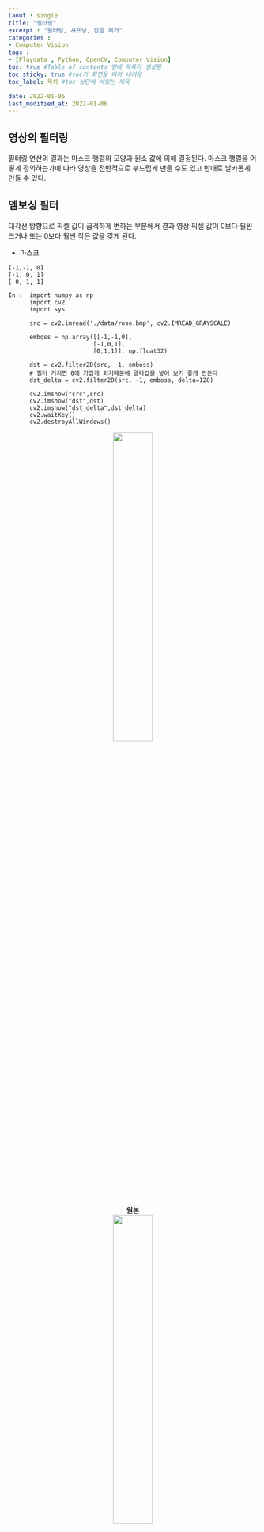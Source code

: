 ```yaml
---
laout : single
title: "필터링"
excerpt : "블러링, 샤프닝, 잡음 제거"
categories :
- Computer Vision
tags :
- [Playdata , Python, OpenCV, Computer Vision]
toc: true #Table of contents 옆에 목록이 생성됨
toc_sticky: true #toc가 화면을 따라 내려옴
toc_label: 목차 #toc 상단에 써있는 제목

date: 2022-01-06
last_modified_at: 2022-01-06
---
```


## 영상의 필터링

필터링 연산의 결과는 마스크 행렬의 모양과 원소 값에 의해 결정된다. 마스크 행렬을 어떻게 정의하는가에 따라 영상을 전반적으로 부드럽게 만들 수도 있고 반대로 날카롭게 만들 수 있다.

## 엠보싱 필터

대각선 방향으로 픽셀 값이 급격하게 변하는 부분에서 결과 영상 픽셀 값이 0보다 훨씬 크거나 또는 0보다 훨씬 작은 값을 갖게 된다.

- 마스크
```
[-1,-1, 0]
[-1, 0, 1]
[ 0, 1, 1]
```

```
In :  import numpy as np
      import cv2
      import sys

      src = cv2.imread('./data/rose.bmp', cv2.IMREAD_GRAYSCALE)

      emboss = np.array([[-1,-1,0],
                        [-1,0,1],
                        [0,1,1]], np.float32)

      dst = cv2.filter2D(src, -1, emboss)
      # 필터 거치면 0에 가깝게 되기때문에 델타값을 넣어 보기 좋게 만든다
      dst_delta = cv2.filter2D(src, -1, emboss, delta=128)

      cv2.imshow("src",src)
      cv2.imshow("dst",dst)
      cv2.imshow("dst_delta",dst_delta)
      cv2.waitKey()
      cv2.destroyAllWindows()
```

<div style="text-align:center;">
<img src="/assets/post_photo/opencv/emboss1.jpg" width="40%">
<br />
<b> 원본
<br />
<img src="/assets/post_photo/opencv/emboss2.jpg" width="40%">
<br />
필터링
<br />
<img src="/assets/post_photo/opencv/emboss3.jpg" width="40%">
<br />
필터링 + 델타</b>
<br />
</div>

## 블러링 : 평균값 필터


- 마스크 3X3
```
[ 1, 1, 1]
[ 1, 1, 1]
[ 1, 1, 1]
```

- 마스크 5X5
```
[ 1, 1, 1, 1, 1]
[ 1, 1, 1, 1, 1]
[ 1, 1, 1, 1, 1]
[ 1, 1, 1, 1, 1]
[ 1, 1, 1, 1, 1]
```

### 수동으로 마스크 생성하여 필터

```
In :  src = cv2.imread('./data/rose.bmp', cv2.IMREAD_GRAYSCALE)

      blur3 = np.array([[1,1,1],
                        [1,1,1],
                        [1,1,1]], np.float32)/9

      blur5 = np.array([[1,1,1,1,1],
                        [1,1,1,1,1],
                        [1,1,1,1,1],
                        [1,1,1,1,1],
                        [1,1,1,1,1],], np.float32)/25

      dst3 = cv2.filter2D(src, -1, blur3)
      dst5 = cv2.filter2D(src, -1, blur5)

      cv2.imshow("src",src)
      cv2.imshow("dst3",dst3)
      cv2.imshow("dst5",dst5)
      cv2.waitKey()
      cv2.destroyAllWindows()
```

### 내장 함수를 이용한 평균값 필터
```
In :  src = cv2.imread('./data/rose.bmp', cv2.IMREAD_GRAYSCALE)

      cv2.imshow("src",src)

      for ksize in (3, 5, 7):
          dst = cv2.blur(src, ( ksize, ksize ))

          desc = "Mean : %d x %d" % (ksize , ksize)
          cv2.putText(dst, desc, (10,30), cv2.FONT_HERSHEY_SIMPLEX, 1.0, 255, 1, cv2.LINE_AA)
          cv2.imshow('dst',dst)
          cv2.waitKey()

      cv2.destroyAllWindows()
```
<div style="text-align:center;">
<img src="/assets/post_photo/opencv/avg1.jpg" width="40%">
<br />
<img src="/assets/post_photo/opencv/avg2.jpg" width="30%">
<img src="/assets/post_photo/opencv/avg3.jpg" width="30%">
<img src="/assets/post_photo/opencv/avg4.jpg" width="30%">
</div>



## 블러링 : 가우시안 필터

2차원 가우시안 분포 함수로부터 구한 마스크 행렬을 사용
<img src="/assets/post_photo/opencv/gaussian1.jpg" width="40%">

```
In :  src = cv2.imread('./data/rose.bmp', cv2.IMREAD_GRAYSCALE)

      cv2.imshow("src",src)

      for sigma in range(1, 6):
          dst = cv2.GaussianBlur(src, (0,0) , sigma) # (0,0)을 넣으면 자동으로 정해짐

          desc = "Gaussian : sigma %d" % (sigma)
          cv2.putText(dst, desc, (10,30), cv2.FONT_HERSHEY_SIMPLEX, 1.0, 255, 1, cv2.LINE_AA)
          cv2.imshow('dst',dst)
          cv2.waitKey()

      cv2.destroyAllWindows()
```
<div style="text-align:center;">
<img src="/assets/post_photo/opencv/avg1.jpg" width="30%">
<img src="/assets/post_photo/opencv/gaussian2.jpg" width="30%">
<img src="/assets/post_photo/opencv/gaussian3.jpg" width="30%">
<img src="/assets/post_photo/opencv/gaussian4.jpg" width="30%">
<img src="/assets/post_photo/opencv/gaussian5.jpg" width="30%">
<img src="/assets/post_photo/opencv/gaussian6.jpg" width="30%">
</div>


## 샤프닝 : 언샤프 마스크 필터
- 영상 에지 근방에서 픽셀값의 명암비가 커지도록 수정하여 적용하는 것
- 블러링 전후의 차이값을 원본에 더해 경계 데이터를 크게하는 방법
  1. 원본 이미지에서 엣지 부분
  2. 평균값 필터링을 거친 이미지 엣지 부분
  3. 1번 그래프 - 2번 그래프
  4. 1번 그래프 + 3번 그래프

```
h(x,y)
= f(x,y) + a(f(x,y)-f'(x,y))
= (1+a)f(x,y) - af'(x,y)
```
<img src="/assets/post_photo/opencv/unsharp1.jpg" width="70%">

```
In :  # 가우시안 필터를 거친 이미지를 활용해 addWeighted로 계산
      src = cv2.imread('./data/rose.bmp', cv2.IMREAD_GRAYSCALE)

      cv2.imshow('src',src)

      for sigma in range(1,6):
          blurred = cv2.GaussianBlur(src,(0,0),sigma)
          alpha = 1.0
          dst = cv2.addWeighted(src,1+alpha, blurred, -alpha, 0,0)
          desc = "Gaussian : sigma %d" % (sigma)
          cv2.putText(dst, desc, (10,30), cv2.FONT_HERSHEY_SIMPLEX, 1.0, 255, 1, cv2.LINE_AA)
          cv2.imshow('dst',dst)
          cv2.waitKey()

      cv2.destroyAllWindows()
```
<div style="text-align:center;">
<img src="/assets/post_photo/opencv/avg1.jpg" width="30%">
<img src="/assets/post_photo/opencv/unsharp2.jpg" width="30%">
<img src="/assets/post_photo/opencv/unsharp3.jpg" width="30%">
<img src="/assets/post_photo/opencv/unsharp4.jpg" width="30%">
<img src="/assets/post_photo/opencv/unsharp5.jpg" width="30%">
<img src="/assets/post_photo/opencv/unsharp6.jpg" width="30%">
</div>


## 노이즈 이미지 생성

대부분의 영상에는 가우시안 잡음이 포함되어 있기 때문에 가우시안 분포를 따르는 난수를 생성
```
In :  src = cv2.imread('./data/rose.bmp', cv2.IMREAD_GRAYSCALE)

      cv2.imshow('src',src)

      for stddev in [10,20,30]:
          noise = np.zeros(src.shape, 'int32')
          cv2.randn(noise, 0, stddev) # 평균 0 표준편차 10
          dst = cv2.add(src, noise, dtype = cv2.CV_8UC1)

          cv2.imshow('dst',dst)
          cv2.waitKey()

      cv2.destroyAllWindows()
```
<div style="text-align:center;">
<img src="/assets/post_photo/opencv/noise2.jpg" width="30%">
<img src="/assets/post_photo/opencv/noise3.jpg" width="30%">
<img src="/assets/post_photo/opencv/noise4.jpg" width="30%">
</div>

## 잡음 제거 : 양방향 필터
```
In :  src = cv2.imread('./data/rose.bmp', cv2.IMREAD_GRAYSCALE)

      noise = np.zeros(src.shape, 'int32')
      cv2.randn(noise, 0, 10 )# 평균 0 표준편차 5
      dst =cv2.add(src, noise, dtype = cv2.CV_8UC1) # src 안에 노이즈가 더해져 있다

      dst_gaussian = cv2.GaussianBlur(dst, (0,0) , 5)

      #bilateralFilter( 이미지 , d , sigmaColor, sigmaSpace)
      # sigmaColor = 값이 크면 큰차이가 나도 블러 처리가됨
      # sigmaSpace = 값이 크면 더 많은 주변 픽셀을 고려
      dst_bilateral1 = cv2.bilateralFilter(dst,-1, 1 , 10)
      dst_bilateral2 = cv2.bilateralFilter(dst,-1, 10 , 10)
      dst_bilateral3 = cv2.bilateralFilter(dst,-1, 100 , 10)

      cv2.imshow('src',src)
      cv2.imshow('dst',dst)
      cv2.imshow('dst_gaussian',dst_gaussian)
      cv2.imshow('dst_bilateral1',dst_bilateral1)
      cv2.imshow('dst_bilateral2',dst_bilateral2)
      cv2.imshow('dst_bilateral3',dst_bilateral3)
      cv2.waitKey()
      cv2.destroyAllWindows()
```
<div style="text-align:center;">
<img src="/assets/post_photo/opencv/bilateral1.jpg" width="30%">
<img src="/assets/post_photo/opencv/bilateral2.jpg" width="30%">
<br />
<b> 노이즈 추가된 이미지 / 가우시안 필터를 거친 이미지
<br />
<img src="/assets/post_photo/opencv/bilateral3.jpg" width="30%">
<img src="/assets/post_photo/opencv/bilateral4.jpg" width="30%">
<img src="/assets/post_photo/opencv/bilateral5.jpg" width="30%">
<br />
양방향 필터를 거친 이미지들</b>
</div>

## 잡음 제거 : 미디언 필터
미디언 필터는 자기 자신 픽셀과 주변 픽셀 값 중에 중간값을 선택해 결과 영상 픽셀 값으로 설정하는 필터링 기법

- 소금 & 후추 잡음을 추가하여 필터효과를 비교해보자
```
In :  import random
      src = cv2.imread('./data/LENNA.bmp', cv2.IMREAD_GRAYSCALE)

      # aslt & pepper noise 추가
      for i in range(0, int(src.size/10)):
          x = random.randint(0,src.shape[1] - 1)
          y = random.randint(0,src.shape[0] - 1)
          src[x, y] = (i % 2) * 255

      gaussian_blur = cv2.GaussianBlur(src, (0,0),1)
      medial_blur = cv2.medianBlur(src,3)

      cv2.imshow('src',src)
      cv2.imshow('gaussian_blur',gaussian_blur)
      cv2.imshow('medial_blur',medial_blur)
      cv2.waitKey()
      cv2.destroyAllWindows()
```
<div style="text-align:center;">
<img src="/assets/post_photo/opencv/median1.jpg" width="40%">
<br />
<b> 소금 & 후추 노이즈 추가된 이미지
<br />
<img src="/assets/post_photo/opencv/median2.jpg" width="40%">
<br />
가우시안 필터
<br />
<img src="/assets/post_photo/opencv/median3.jpg" width="40%">
<br />
미디언 필터</b>
</div>
